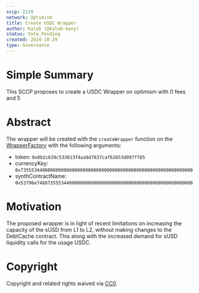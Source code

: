 ```yaml
---
sccp: 2139
network: Optimism
title: Create USDC Wrapper
author: Kaleb (@kaleb-keny)
status: Vote_Pending
created: 2024-10-29
type: Governance
---
```


# Simple Summary

This SCCP proposes to create a USDC Wrapper on optimism with 0 fees and 5 

# Abstract

The wrapper will be created with the `createWrapper` function on the [WrapperFactory](https://optimistic.etherscan.io/address/0x27be2EFAd45DeBd732C1EBf5C9F7b49D498D4a93#code)  with the following arguments:
- token: `0x0b2c639c533813f4aa9d7837caf62653d097ff85`
- currencyKey: `0x7355534400000000000000000000000000000000000000000000000000000000`
- synthContractName: `0x53796e7468735553440000000000000000000000000000000000000000000000`

# Motivation

The proposed wrapper is in light of recent limitations on increasing the capacity of the sUSD from L1 to L2, without making changes to the DebtCache contract. This along with the increased demand for sUSD liquidity calls for the usage USDC.


# Copyright

Copyright and related rights waived via [CC0](https://creativecommons.org/publicdomain/zero/1.0/).


